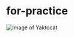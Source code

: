 # for-practice
![Image of Yaktocat](https://i.pinimg.com/originals/87/af/ef/87afef76100d0b704ca5b6039468a736.jpg)